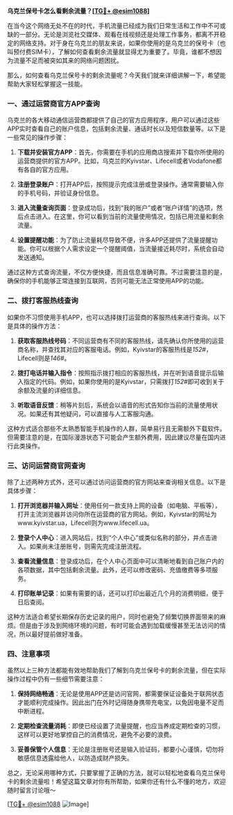 **乌克兰保号卡怎么看剩余流量？[[TG💪+ @esim1088](https://t.me/s/esim1088)]**

在当今这个网络无处不在的时代，手机流量已经成为我们日常生活和工作中不可或缺的一部分。无论是浏览社交媒体、观看在线视频还是处理工作事务，都离不开稳定的网络支持。对于身在乌克兰的朋友来说，如果你使用的是乌克兰的保号卡（也叫预付费SIM卡），了解如何查看剩余流量就显得尤为重要了。毕竟，谁都不想因为流量不足而被突如其来的网络问题困扰。

那么，如何查看乌克兰保号卡的剩余流量呢？今天我们就来详细讲解一下，希望能帮助大家轻松掌握这一技能。

### 一、通过运营商官方APP查询

乌克兰的各大移动通信运营商都提供了自己的官方应用程序，用户可以通过这些APP实时查看自己的账户信息，包括剩余流量、通话时长以及短信数量等。以下是一些常见的操作步骤：

1. **下载并安装官方APP**：首先，你需要在手机的应用商店搜索并下载你所使用的运营商提供的官方APP。比如，乌克兰的Kyivstar、Lifecell或者Vodafone都有各自的官方应用。
   
2. **注册登录账户**：打开APP后，按照提示完成注册或登录操作。通常需要输入你的手机号码，并验证身份信息。

3. **进入流量查询页面**：登录成功后，找到“我的账户”或者“账户详情”的选项，然后点击进入。在这里，你可以看到当前的流量使用情况，包括已用流量和剩余流量。

4. **设置提醒功能**：为了防止流量耗尽导致不便，许多APP还提供了流量提醒功能。你可以根据个人需求设定一个提醒阈值，当流量接近耗尽时，系统会自动发送通知。

通过这种方式查询流量，不仅方便快捷，而且信息准确可靠。不过需要注意的是，确保你的手机能够正常连接到互联网，否则可能无法正常使用APP的功能。

### 二、拨打客服热线查询

如果你不习惯使用手机APP，也可以选择拨打运营商的客服热线来进行查询。以下是具体的操作方法：

1. **获取客服热线号码**：不同运营商有不同的客服热线，请先确认你所使用的运营商名称，并查找其对应的客服电话。例如，Kyivstar的客服热线是*152*#，Lifecell则是*146*#。

2. **拨打电话并输入指令**：按照指示拨打相应的客服热线，并在听到语音提示后输入指定的代码。例如，如果你使用的是Kyivstar，只需拨打*152*#即可收到关于余额及流量的详细信息。

3. **听取语音反馈**：稍等片刻后，系统会以语音的形式告知你当前的流量使用状况。如果还有其他疑问，可以直接与人工客服沟通。

这种方式适合那些不太熟悉智能手机操作的人群，简单易行且无需额外下载软件。但需要注意的是，在国际漫游状态下可能会产生额外费用，因此建议尽量在国内进行此类操作。

### 三、访问运营商官网查询

除了上述两种方式外，还可以通过访问运营商的官方网站来查询相关信息。以下是具体步骤：

1. **打开浏览器并输入网址**：使用任何一款支持上网的设备（如电脑、平板等），打开主流浏览器并访问你所在运营商的官方网站。例如，Kyivstar的网址为www.kyivstar.ua，Lifecell则为www.lifecell.ua。

2. **登录个人中心**：进入网站后，找到“个人中心”或类似名称的部分，并点击进入。如果尚未注册账号，则需先完成注册流程。

3. **查看流量信息**：登录成功后，在个人中心页面中可以清晰地看到自己账户内的各项数据，其中包括剩余流量。此外，还可以修改密码、充值缴费等多项服务。

4. **打印账单记录**：如果有需要的话，还可以打印出最近几个月的消费明细，便于日后查阅。

这种方法适合希望长期保存历史记录的用户，同时也避免了频繁切换界面带来的麻烦。但是由于涉及到网络环境的问题，有时可能会遇到加载缓慢甚至无法访问的情况，所以最好提前做好准备。

### 四、注意事项

虽然以上三种方法都能有效地帮助我们了解到乌克兰保号卡的剩余流量，但在实际操作过程中仍有一些细节需要注意：

1. **保持网络畅通**：无论是使用APP还是访问官网，都需要保证设备处于联网状态才能顺利完成操作。因此出门在外时记得随身携带充电宝，以免因电量不足而中断进程。

2. **定期检查流量消耗**：即使已经设置了流量提醒，也应当养成定期检查的习惯，这样可以更好地掌控自己的消费情况，避免不必要的浪费。

3. **妥善保管个人信息**：无论是注册账号还是输入验证码，都要小心谨慎，切勿将敏感信息透露给他人，以防造成财产损失。

总之，无论采用哪种方式，只要掌握了正确的方法，就可以轻松地查看乌克兰保号卡的剩余流量啦！希望这篇文章对你有所帮助，如果你还有什么不懂的地方，欢迎随时留言讨论哦～

[[TG💪+ @esim1088](https://t.me/s/esim1088) ![Image](https://i.postimg.cc/4NQfJmqS/Snipaste-2025-05-13-00-14-12.png)]